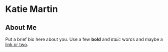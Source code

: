 # Katie Martin

## About Me
Put a brief bio here about you. Use a few **bold** and _italic_ words and maybe a [link or two](http://www.google.com).